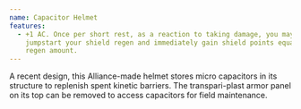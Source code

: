 ```yaml
---
name: Capacitor Helmet
features:
  - +1 AC. Once per short rest, as a reaction to taking damage, you may
    jumpstart your shield regen and immediately gain shield points equal to your
    regen amount.
---
```

A recent design, this Alliance-made helmet stores micro capacitors in its structure to replenish spent kinetic barriers. The transpari-plast armor panel on its top can be removed to access capacitors for field maintenance.